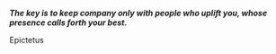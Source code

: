 _**The key is to keep company only with people who uplift you, whose presence calls forth your best.**_

Epictetus